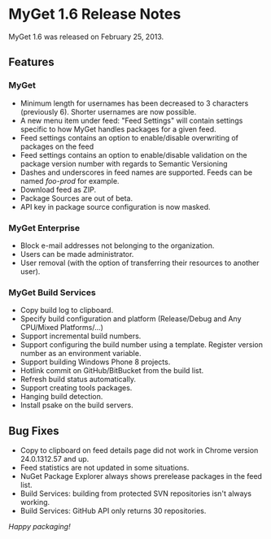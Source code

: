 # MyGet 1.6 Release Notes

MyGet 1.6 was released on February 25, 2013.

## Features

### MyGet
* Minimum length for usernames has been decreased to 3 characters (previously 6). Shorter usernames are now possible.
* A new menu item under feed: "Feed Settings" will contain settings specific to how MyGet handles packages for a given feed.
* Feed settings contains an option to enable/disable overwriting of packages on the feed
* Feed settings contains an option to enable/disable validation on the package version number with regards to Semantic Versioning
* Dashes and underscores in feed names are supported. Feeds can be named _foo-prod_ for example.
* Download feed as ZIP.
* Package Sources are out of beta.
* API key in package source configuration is now masked.

### MyGet Enterprise
* Block e-mail addresses not belonging to the organization.
* Users can be made administrator.
* User removal (with the option of transferring their resources to another user).

### MyGet Build Services
* Copy build log to clipboard.
* Specify build configuration and platform (Release/Debug and Any CPU/Mixed Platforms/...)
* Support incremental build numbers.
* Support configuring the build number using a template. Register version number as an environment variable.
* Support building Windows Phone 8 projects.
* Hotlink commit on GitHub/BitBucket from the build list.
* Refresh build status automatically.
* Support creating tools packages.
* Hanging build detection.
* Install psake on the build servers.

## Bug Fixes
* Copy to clipboard on feed details page did not work in Chrome version 24.0.1312.57 and up.
* Feed statistics are not updated in some situations.
* NuGet Package Explorer always shows prerelease packages in the feed list.
* Build Services: building from protected SVN repositories isn't always working.
* Build Services: GitHub API only returns 30 repositories.

_Happy packaging!_
